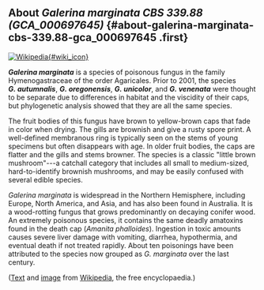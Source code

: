 About *Galerina marginata CBS 339.88 (GCA\_000697645)* {#about-galerina-marginata-cbs-339.88-gca_000697645 .first}
------------------------------------------------------

[![Wikipedia](/img/wikipedia_logo_v2_en.png){#wiki_icon}](http://en.wikipedia.org/wiki/Galerina_marginata)

***Galerina marginata*** is a species of poisonous fungus in the family
Hymenogastraceae of the order Agaricales. Prior to 2001, the species
***G. autumnalis***, ***G. oregonensis***, ***G. unicolor***, and
***G. venenata*** were thought to be separate due to differences in
habitat and the viscidity of their caps, but phylogenetic analysis
showed that they are all the same species.

The fruit bodies of this fungus have brown to yellow-brown caps that
fade in color when drying. The gills are brownish and give a rusty spore
print. A well-defined membranous ring is typically seen on the stems of
young specimens but often disappears with age. In older fruit bodies,
the caps are flatter and the gills and stems browner. The species is a
classic \"little brown mushroom\"---a catchall category that includes
all small to medium-sized, hard-to-identify brownish mushrooms, and may
be easily confused with several edible species.

*Galerina marginata* is widespread in the Northern Hemisphere, including
Europe, North America, and Asia, and has also been found in Australia.
It is a wood-rotting fungus that grows predominantly on decaying conifer
wood. An extremely poisonous species, it contains the same deadly
amatoxins found in the death cap (*Amanita phalloides*). Ingestion in
toxic amounts causes severe liver damage with vomiting, diarrhea,
hypothermia, and eventual death if not treated rapidly. About ten
poisonings have been attributed to the species now grouped as
*G. marginata* over the last century.

([Text](http://en.wikipedia.org/wiki/Galerina_marginata) and
[image](https://commons.wikimedia.org/wiki/File:Gifth%C3%A4ublinge.jpg)
from [Wikipedia](http://en.wikipedia.org/), the free encyclopaedia.)

